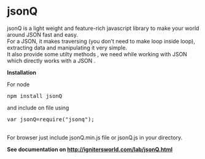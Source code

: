 jsonQ
=====

jsonQ is a light weight and feature-rich javascript library to make your world around JSON fast and easy.<br />
For a JSON, it makes traversing (you don’t need to make loop inside loop), extracting data and manipulating it very simple.<br/>
It also provide some utilty methods , we need while working with JSON which directly works with a JSON . 

  <p><strong>Installation</strong></p>
  <p>
  	For node 
    <pre>
npm install jsonQ
</pre>
and include on file using
<pre>
var jsonQ=require("jsonq");
</pre>

<br/>
    For browser just include jsonQ.min.js file or jsonQ.js in your directory.
  </p>


<strong>See documentation on http://ignitersworld.com/lab/jsonQ.html</strong>
